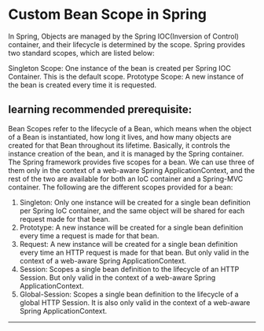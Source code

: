 # Custom Bean Scope in Spring

In Spring, Objects are managed by the Spring IOC(Inversion of Control) container, and their lifecycle is determined by the scope. Spring provides two standard scopes, which are listed below:

Singleton Scope: One instance of the bean is created per Spring IOC Container. This is the default scope.
Prototype Scope: A new instance of the bean is created every time it is requested.

## learning recommended prerequisite:

Bean Scopes refer to the lifecycle of a Bean, which means when the object of a Bean is instantiated, how long it lives, and how many objects are created for that Bean throughout its lifetime. Basically, it controls the instance creation of the bean, and it is managed by the Spring container.
The Spring framework provides five scopes for a bean. We can use three of them only in the context of a web-aware Spring ApplicationContext, and the rest of the two are available for both an IoC container and a Spring-MVC container. The following are the different scopes provided for a bean:

1. Singleton: Only one instance will be created for a single bean definition per Spring IoC container, and the same object will be shared for each request made for that bean.
2. Prototype: A new instance will be created for a single bean definition every time a request is made for that bean.
3. Request: A new instance will be created for a single bean definition every time an HTTP request is made for that bean. But only valid in the context of a web-aware Spring ApplicationContext.
4. Session: Scopes a single bean definition to the lifecycle of an HTTP Session. But only valid in the context of a web-aware Spring ApplicationContext.
5. Global-Session: Scopes a single bean definition to the lifecycle of a global HTTP Session. It is also only valid in the context of a web-aware Spring ApplicationContext.

---
